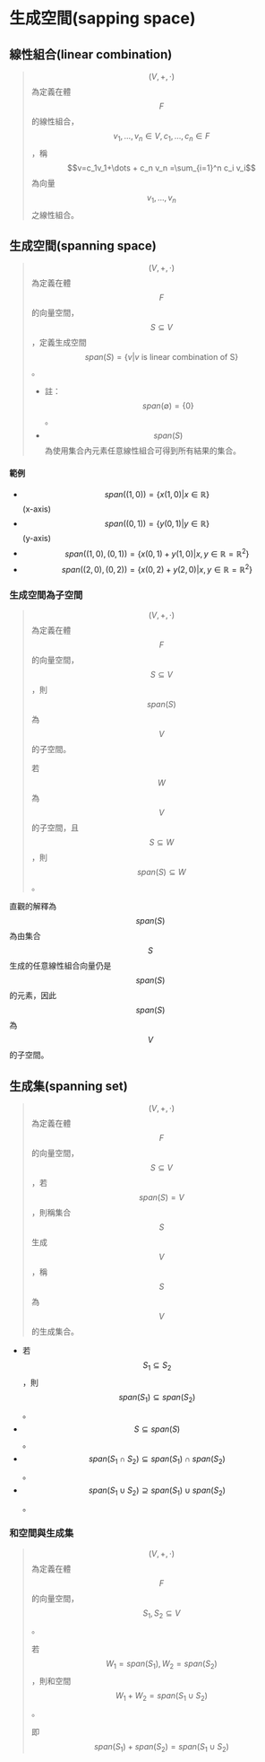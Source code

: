 # 生成空間\(sapping space\)

## 線性組合\(linear combination\)

> $$(V, +, \cdot)$$為定義在體$$F$$的線性組合，$$v_1, \dots ,v_n \in V, c_1, \dots, c_n \in F$$，稱$$v=c_1v_1+\dots + c_n v_n =\sum_{i=1}^n c_i v_i$$為向量$$v_1,\dots, v_n$$之線性組合。

## 生成空間\(spanning space\)

> $$(V, +, \cdot)$$為定義在體$$F$$的向量空間，$$S \subseteq V$$，定義生成空間$$span(S)=\{ v| v \text{ is linear combination of S}\}$$。
>
> * 註：$$span(\emptyset)=\{0\}$$。
> * $$span(S)$$為使用集合內元素任意線性組合可得到所有結果的集合。

#### 範例

* $$span((1,0))=\{x(1,0)|x \in \mathbb{R}\} $$ \(x-axis\)
* $$span((0,1))=\{y(0,1)|y \in \mathbb{R} \} $$ \(y-axis\)
* $$span((1,0),(0,1))=\{x(0,1)+y(1,0)|x,y \in \mathbb{R}= \mathbb{R}^2\} $$
* $$span((2,0),(0,2))=\{x(0,2)+y(2,0)|x,y \in \mathbb{R}=\mathbb{R}^2\} $$

### 生成空間為子空間

> $$(V, +, \cdot)$$為定義在體$$F$$的向量空間，$$S \subseteq V$$，則$$span(S)$$為$$V$$的子空間。
>
> 若$$W$$為$$V$$的子空間，且$$S \subseteq W$$，則$$span(S) \subseteq W$$。

直觀的解釋為$$span(S)$$為由集合$$S$$生成的任意線性組合向量仍是$$span(S)$$的元素，因此$$span(S)$$為$$V$$的子空間。

## 生成集\(spanning set\)

> $$(V, +, \cdot)$$為定義在體$$F$$的向量空間，$$S \subseteq V$$，若$$span(S)=V$$，則稱集合$$S$$生成$$V$$，稱$$S$$為$$V$$的生成集合。

* 若$$S_1 \subseteq S_2$$，則$$span(S_1) \subseteq span(S_2)$$。
* $$S \subseteq span(S)$$。
* $$span(S_1 \cap S_2 ) \subseteq span(S_1) \cap span(S_2)$$。
* $$span(S_1 \cup S_2) \supseteq span(S_1) \cup span(S_2)$$。

### 和空間與生成集

> $$(V, +, \cdot)$$為定義在體$$F$$的向量空間，$$S_1, S_2 \subseteq V$$。
>
> 若$$W_1 = span(S_1), W_2 = span(S_2)$$，則和空間$$W_1 + W_2 = span(S_1 \cup S_2)$$。
>
> 即$$span(S_1) + span(S_2) = span(S_1 \cup S_2)$$









